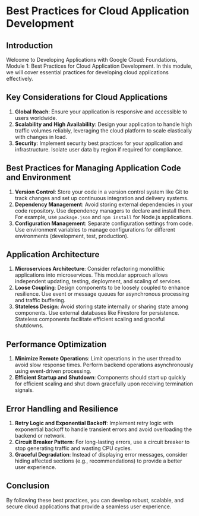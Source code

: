 # Best Practices for Cloud Application Development

## Introduction
Welcome to Developing Applications with Google Cloud: Foundations, Module 1: Best Practices for Cloud Application Development. In this module, we will cover essential practices for developing cloud applications effectively.

## Key Considerations for Cloud Applications
1. **Global Reach**: Ensure your application is responsive and accessible to users worldwide.
2. **Scalability and High Availability**: Design your application to handle high traffic volumes reliably, leveraging the cloud platform to scale elastically with changes in load.
3. **Security**: Implement security best practices for your application and infrastructure. Isolate user data by region if required for compliance.

## Best Practices for Managing Application Code and Environment
1. **Version Control**: Store your code in a version control system like Git to track changes and set up continuous integration and delivery systems.
2. **Dependency Management**: Avoid storing external dependencies in your code repository. Use dependency managers to declare and install them. For example, use `package.json` and `npm install` for Node.js applications.
3. **Configuration Management**: Separate configuration settings from code. Use environment variables to manage configurations for different environments (development, test, production).

## Application Architecture
1. **Microservices Architecture**: Consider refactoring monolithic applications into microservices. This modular approach allows independent updating, testing, deployment, and scaling of services.
2. **Loose Coupling**: Design components to be loosely coupled to enhance resilience. Use event or message queues for asynchronous processing and traffic buffering.
3. **Stateless Design**: Avoid storing state internally or sharing state among components. Use external databases like Firestore for persistence. Stateless components facilitate efficient scaling and graceful shutdowns.

## Performance Optimization
1. **Minimize Remote Operations**: Limit operations in the user thread to avoid slow response times. Perform backend operations asynchronously using event-driven processing.
2. **Efficient Startup and Shutdown**: Components should start up quickly for efficient scaling and shut down gracefully upon receiving termination signals.

## Error Handling and Resilience
1. **Retry Logic and Exponential Backoff**: Implement retry logic with exponential backoff to handle transient errors and avoid overloading the backend or network.
2. **Circuit Breaker Pattern**: For long-lasting errors, use a circuit breaker to stop generating traffic and wasting CPU cycles.
3. **Graceful Degradation**: Instead of displaying error messages, consider hiding affected sections (e.g., recommendations) to provide a better user experience.

## Conclusion
By following these best practices, you can develop robust, scalable, and secure cloud applications that provide a seamless user experience.